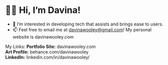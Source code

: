 # ✌🏾 Hi, I’m Davina!
- 👀 I’m interested in developing tech that assists and brings ease to users. 
- 📫 Feel free to email me at davinawooley@gmail.com!
My personal website is davinawooley.com

My Links: 
<b>Portfolio Site:</b> davinawooley.com <br>
<b>Art Profile:</b>  behance.com/davinawooley <br>
<b>LinkedIn:</b>  linkedin.com/in/davinawooley/ <br>
